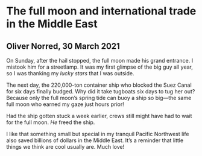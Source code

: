 # The full moon and international trade in the Middle East

## Oliver Norred, 30 March 2021

On Sunday, after the hail stopped, the full moon made his grand entrance. I mistook him for a streetlamp. It was my first glimpse of the big guy all year, so I was thanking my *lucky stars* that I was outside.

The next day, the 220,000-ton container ship who blocked the Suez Canal for six days finally budged. Why did it take tugboats six days to tug her out? Because only the full moon’s spring tide can buoy a ship so big&mdash;the same full moon who earned my gaze just hours prior!

Had the ship gotten stuck a week earlier, crews still might have had to wait for the full moon. *He* freed the ship.

I like that something small but special in my tranquil Pacific Northwest life also saved billions of dollars in the Middle East. It’s a reminder that little things we think are cool usually are. Much love!